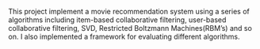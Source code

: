 This project implement a movie recommendation system using a series of algorithms including item-based collaborative filtering, user-based collaborative filtering, SVD, Restricted Boltzmann Machines(RBM’s) and so on. I also implemented a framework for evaluating different algorithms.

